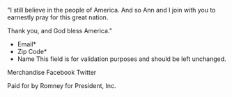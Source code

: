 "I still believe in the people of America. And so Ann and I join with you to earnestly pray for this great nation.  
  
Thank you, and God bless America."

*   Email\*
*   Zip Code\*
*   Name This field is for validation purposes and should be left unchanged.

Merchandise Facebook Twitter

Paid for by Romney for President, Inc.